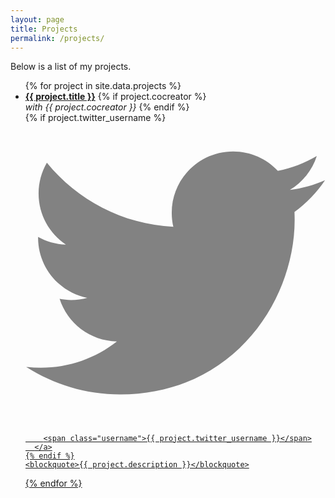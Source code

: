 ```yaml
---
layout: page
title: Projects
permalink: /projects/
---
```

Below is a list of my projects.

<ul>
{% for project in site.data.projects %}
  <li>
    <strong><a href="{{ project.url }}" target="_blank">{{ project.title }}</a></strong>
    {% if project.cocreator %}
    <br>
    <em>with {{ project.cocreator }}</em>
    {% endif %}
    <br>
    {% if project.twitter_username %}
      <a href="https://twitter.com/{{ project.twitter_username }}" target="_blank">
        <span class="icon  icon--twitter">
          <svg viewBox="0 0 16 16">
            <path fill="#828282" d="M15.969,3.058c-0.586,0.26-1.217,0.436-1.878,0.515c0.675-0.405,1.194-1.045,1.438-1.809
            c-0.632,0.375-1.332,0.647-2.076,0.793c-0.596-0.636-1.446-1.033-2.387-1.033c-1.806,0-3.27,1.464-3.27,3.27 c0,0.256,0.029,0.506,0.085,0.745C5.163,5.404,2.753,4.102,1.14,2.124C0.859,2.607,0.698,3.168,0.698,3.767 c0,1.134,0.577,2.135,1.455,2.722C1.616,6.472,1.112,6.325,0.671,6.08c0,0.014,0,0.027,0,0.041c0,1.584,1.127,2.906,2.623,3.206 C3.02,9.402,2.731,9.442,2.433,9.442c-0.211,0-0.416-0.021-0.615-0.059c0.416,1.299,1.624,2.245,3.055,2.271 c-1.119,0.877-2.529,1.4-4.061,1.4c-0.264,0-0.524-0.015-0.78-0.046c1.447,0.928,3.166,1.469,5.013,1.469 c6.015,0,9.304-4.983,9.304-9.304c0-0.142-0.003-0.283-0.009-0.423C14.976,4.29,15.531,3.714,15.969,3.058z"/>
          </svg>
        </span>

        <span class="username">{{ project.twitter_username }}</span>
      </a>
    {% endif %}
    <blockquote>{{ project.description }}</blockquote>
  </li>
{% endfor %}
</ul>
